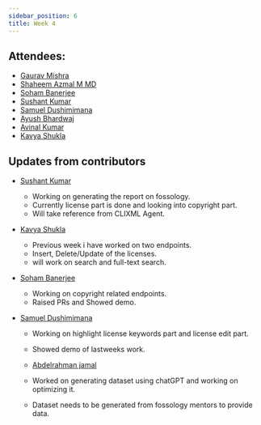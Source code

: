 ```yaml
---
sidebar_position: 6
title: Week 4
---
```


<!--
SPDX-License-Identifier: CC-BY-SA-4.0

SPDX-FileCopyrightText: 2023 Shaheem Azmal M MD <shaheem.azmal@siemens.com>
SPDX-FileCopyrightText: 2023 Siemens AG
-->

## Attendees:

  - [Gaurav Mishra](https://github.com/GMishx)
  - [Shaheem Azmal M MD](https://github.com/shaheemazmalmmd)
  - [Soham Banerjee](https://github.com/soham4abc)
  - [Sushant Kumar](https://github.com/its-sushant)
  - [Samuel Dushimimana](https://github.com/dushimsam)
  - [Ayush Bhardwaj](https://github.com/HastagAB)
  - [Avinal Kumar](https://github.com/avinal)
  - [Kavya Shukla](https://github.com/k-avy)

## Updates from contributors

- [Sushant Kumar](https://github.com/its-sushant)
  - Working on generating the report on fossology.
  - Currently license part is done and looking into copyright part.
  - Will take reference from CLIXML Agent.

- [Kavya Shukla](https://github.com/k-avy)
  - Previous week i have worked on two endpoints.
  - Insert, Delete/Update of the licenses.
  - will work on  search and full-text search.

- [Soham Banerjee](https://github.com/soham4abc)
  - Working on copyright related endpoints.
  - Raised PRs and Showed demo.

- [Samuel Dushimimana](https://github.com/dushimsam)
  - Working on highlight license keywords part and license edit part.
  - Showed demo of lastweeks work.
  
  - [Abdelrahman jamal](https://github.com/Hero2323)

  - Worked on generating dataset using chatGPT and working on optimizing it.
  - Dataset needs to be generated from fossology mentors to provide data.
